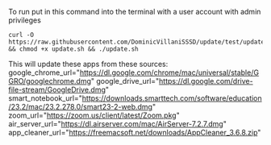 To run put in this command into the terminal with a user account with admin privileges

```
curl -O https://raw.githubusercontent.com/DominicVillaniSSSD/update/test/update.sh && chmod +x update.sh && ./update.sh
```

This will update these apps from these sources:
google_chrome_url="https://dl.google.com/chrome/mac/universal/stable/GGRO/googlechrome.dmg"
google_drive_url="https://dl.google.com/drive-file-stream/GoogleDrive.dmg"
smart_notebook_url="https://downloads.smarttech.com/software/education/23.2/mac/23.2.278.0/smart23-2-web.dmg"
zoom_url="https://zoom.us/client/latest/Zoom.pkg"
air_server_url="https://dl.airserver.com/mac/AirServer-7.2.7.dmg"
app_cleaner_url="https://freemacsoft.net/downloads/AppCleaner_3.6.8.zip"

